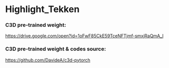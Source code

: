 # Highlight_Tekken

### C3D pre-trained weight:
https://drive.google.com/open?id=1oFwF85CkE59TceNFTjmf-smxjRaQmA_l

### C3D pre-trained weight & codes source:
https://github.com/DavideA/c3d-pytorch
